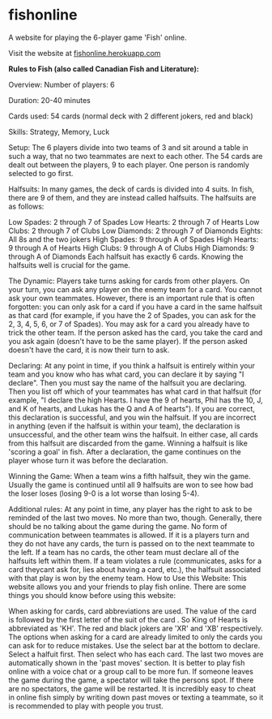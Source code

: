 # fishonline
A website for playing the 6-player game 'Fish' online.

Visit the website at [fishonline.herokuapp.com](fishonline.herokuapp.com)

**Rules to Fish (also called Canadian Fish and Literature):**

Overview:
Number of players: 6

Duration: 20-40 minutes

Cards used: 54 cards (normal deck with 2 different jokers, red and black)

Skills: Strategy, Memory, Luck

Setup:
The 6 players divide into two teams of 3 and sit around a table in such a way, that no two teammates are next to each other. The 54 cards are dealt out between the players, 9 to each player. One person is randomly selected to go first.

Halfsuits:
In many games, the deck of cards is divided into 4 suits. In fish, there are 9 of them, and they are instead called halfsuits. The halfsuits are as follows:

Low Spades: 2 through 7 of Spades
Low Hearts: 2 through 7 of Hearts
Low Clubs: 2 through 7 of Clubs
Low Diamonds: 2 through 7 of Diamonds
Eights: All 8s and the two jokers
High Spades: 9 through A of Spades
High Hearts: 9 through A of Hearts
High Clubs: 9 through A of Clubs
High Diamonds: 9 through A of Diamonds
Each halfsuit has exactly 6 cards. Knowing the halfsuits well is crucial for the game.

The Dynamic:
Players take turns asking for cards from other players. On your turn, you can ask any player on the enemy team for a card. You cannot ask your own teammates. However, there is an important rule that is often forgotten: you can only ask for a card if you have a card in the same halfsuit as that card (for example, if you have the 2 of Spades, you can ask for the 2, 3, 4, 5, 6, or 7 of Spades). You may ask for a card you already have to trick the other team. If the person asked has the card, you take the card and you ask again (doesn't have to be the same player). If the person asked doesn't have the card, it is now their turn to ask.

Declaring:
At any point in time, if you think a halfsuit is entirely within your team and you know who has what card, you can declare it by saying "I declare". Then you must say the name of the halfsuit you are declaring. Then you list off which of your teammates has what card in that halfsuit (for example, "I declare the high Hearts. I have the 9 of hearts, Phil has the 10, J, and K of hearts, and Lukas has the Q and A of hearts"). If you are correct, this declaration is successful, and you win the halfsuit. If you are incorrect in anything (even if the halfsuit is within your team), the declaration is unsuccessful, and the other team wins the halfsuit. In either case, all cards from this halfsuit are discarded from the game. Winning a halfsuit is like 'scoring a goal' in fish. After a declaration, the game continues on the player whose turn it was before the declaration.

Winning the Game:
When a team wins a fifth halfsuit, they win the game. Usually the game is continued until all 9 halfsuits are won to see how bad the loser loses (losing 9-0 is a lot worse than losing 5-4).

Additional rules:
At any point in time, any player has the right to ask to be reminded of the last two moves. No more than two, though.
Generally, there should be no talking about the game during the game. No form of communication between teammates is allowed.
If it is a players turn and they do not have any cards, the turn is passed on to the next teammate to the left.
If a team has no cards, the other team must declare all of the halfsuits left within them.
If a team violates a rule (communicates, asks for a card theycant ask for, lies about having a card, etc.), the halfsuit associated with that play is won by the enemy team.
How to Use this Website:
This website allows you and your friends to play fish online. There are some things you should know before using this website:

When asking for cards, card abbreviations are used. The value of the card is followed by the first letter of the suit of the card . So King of Hearts is abbreviated as 'KH'. The red and black jokers are 'XR' and 'XB' respectively.
The options when asking for a card are already limited to only the cards you can ask for to reduce mistakes.
Use the select bar at the bottom to declare. Select a halfuit first. Then select who has each card.
The last two moves are automatically shown in the 'past moves' section.
It is better to play fish online with a voice chat or a group call to be more fun.
If someone leaves the game during the game, a spectator will take the persons spot. If there are no spectators, the game will be restarted.
It is incredibly easy to cheat in online fish simply by writing down past moves or texting a teammate, so it is recommended to play with people you trust.
